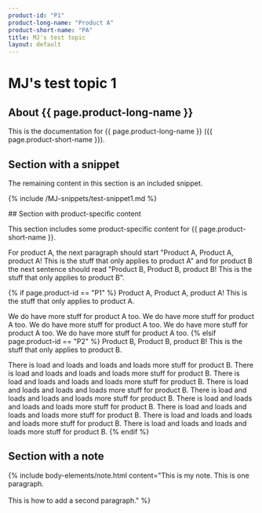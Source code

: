 ```yaml
---
product-id: "P1"
product-long-name: "Product A"
product-short-name: "PA"
title: MJ's test topic
layout: default
---
```

# MJ's test topic 1

## About {{ page.product-long-name }}

This is the documentation for {{ page.product-long-name }} ({{ page.product-short-name }}).

## Section with a snippet

The remaining content in this section is an included snippet.

{% include /MJ-snippets/test-snippet1.md %}

## Section with product-specific content

This section includes some product-specific content for {{ page.product-short-name }}.

For product A, the next paragraph should start "Product A, Product A, product A! This is the stuff that only applies to product A" and for product B the next sentence should read "Product B, Product B, product B! This is the stuff that only applies to product B".

{% if page.product-id == "P1" %}
  Product A, Product A, product A! This is the stuff that only applies to product A.

  We do have more stuff for product A too. We do have more stuff for product A too. We do have more stuff for product A too. We do have more stuff for product A too. We do have more stuff for product A too.
{% elsif page.product-id == "P2" %}
  Product B, Product B, product B! This is the stuff that only applies to product B.

  There is load and loads and loads and loads more stuff for product B. There is load and loads and loads and loads more stuff for product B. There is load and loads and loads and loads more stuff for product B. There is load and loads and loads and loads more stuff for product B. There is load and loads and loads and loads more stuff for product B. There is load and loads and loads and loads more stuff for product B. There is load and loads and loads and loads more stuff for product B. There is load and loads and loads and loads more stuff for product B. There is load and loads and loads and loads more stuff for product B.
{% endif %}

## Section with a note

{% include body-elements/note.html content="This is my note. This is one paragraph.<br/><br/> This is how to add a second paragraph." %}
